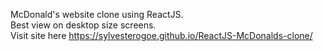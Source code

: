 McDonald's website clone using ReactJS.\
Best view on desktop size screens.\
Visit site here https://sylvesterogoe.github.io/ReactJS-McDonalds-clone/
